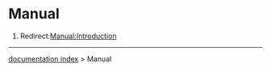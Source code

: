 # Manual
1.  Redirect:[Manual:Introduction](Manual:Introduction.md)

---
[documentation index](../README.md) > Manual
